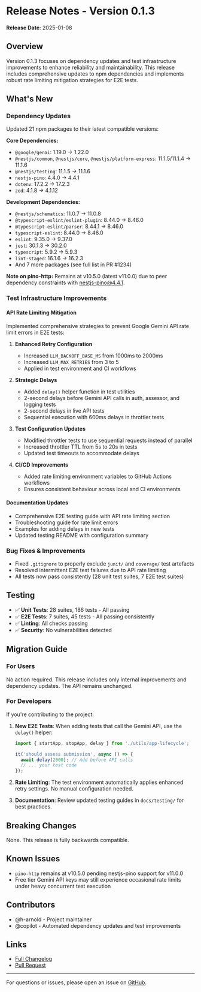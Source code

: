 # Release Notes - Version 0.1.3

**Release Date**: 2025-01-08

## Overview

Version 0.1.3 focuses on dependency updates and test infrastructure improvements to enhance reliability and maintainability. This release includes comprehensive updates to npm dependencies and implements robust rate limiting mitigation strategies for E2E tests.

## What's New

### Dependency Updates

Updated 21 npm packages to their latest compatible versions:

**Core Dependencies:**

- `@google/genai`: 1.19.0 → 1.22.0
- `@nestjs/common`, `@nestjs/core`, `@nestjs/platform-express`: 11.1.5/11.1.4 → 11.1.6
- `@nestjs/testing`: 11.1.5 → 11.1.6
- `nestjs-pino`: 4.4.0 → 4.4.1
- `dotenv`: 17.2.2 → 17.2.3
- `zod`: 4.1.8 → 4.1.12

**Development Dependencies:**

- `@nestjs/schematics`: 11.0.7 → 11.0.8
- `@typescript-eslint/eslint-plugin`: 8.44.0 → 8.46.0
- `@typescript-eslint/parser`: 8.44.1 → 8.46.0
- `typescript-eslint`: 8.44.0 → 8.46.0
- `eslint`: 9.35.0 → 9.37.0
- `jest`: 30.1.3 → 30.2.0
- `typescript`: 5.9.2 → 5.9.3
- `lint-staged`: 16.1.6 → 16.2.3
- And 7 more packages (see full list in PR #1234)

**Note on pino-http:** Remains at v10.5.0 (latest v11.0.0) due to peer dependency constraints with nestjs-pino@4.4.1.

### Test Infrastructure Improvements

#### API Rate Limiting Mitigation

Implemented comprehensive strategies to prevent Google Gemini API rate limit errors in E2E tests:

1. **Enhanced Retry Configuration**
   - Increased `LLM_BACKOFF_BASE_MS` from 1000ms to 2000ms
   - Increased `LLM_MAX_RETRIES` from 3 to 5
   - Applied in test environment and CI workflows

2. **Strategic Delays**
   - Added `delay()` helper function in test utilities
   - 2-second delays before Gemini API calls in auth, assessor, and logging tests
   - 2-second delays in live API tests
   - Sequential execution with 600ms delays in throttler tests

3. **Test Configuration Updates**
   - Modified throttler tests to use sequential requests instead of parallel
   - Increased throttler TTL from 5s to 20s in tests
   - Updated test timeouts to accommodate delays

4. **CI/CD Improvements**
   - Added rate limiting environment variables to GitHub Actions workflows
   - Ensures consistent behaviour across local and CI environments

#### Documentation Updates

- Comprehensive E2E testing guide with API rate limiting section
- Troubleshooting guide for rate limit errors
- Examples for adding delays in new tests
- Updated testing README with configuration summary

### Bug Fixes & Improvements

- Fixed `.gitignore` to properly exclude `junit/` and `coverage/` test artefacts
- Resolved intermittent E2E test failures due to API rate limiting
- All tests now pass consistently (28 unit test suites, 7 E2E test suites)

## Testing

- ✅ **Unit Tests**: 28 suites, 186 tests - All passing
- ✅ **E2E Tests**: 7 suites, 45 tests - All passing consistently
- ✅ **Linting**: All checks passing
- ✅ **Security**: No vulnerabilities detected

## Migration Guide

### For Users

No action required. This release includes only internal improvements and dependency updates. The API remains unchanged.

### For Developers

If you're contributing to the project:

1. **New E2E Tests**: When adding tests that call the Gemini API, use the `delay()` helper:

   ```typescript
   import { startApp, stopApp, delay } from './utils/app-lifecycle';

   it('should assess submission', async () => {
     await delay(2000); // Add before API calls
     // ... your test code
   });
   ```

2. **Rate Limiting**: The test environment automatically applies enhanced retry settings. No manual configuration needed.

3. **Documentation**: Review updated testing guides in `docs/testing/` for best practices.

## Breaking Changes

None. This release is fully backwards compatible.

## Known Issues

- `pino-http` remains at v10.5.0 pending nestjs-pino support for v11.0.0
- Free tier Gemini API keys may still experience occasional rate limits under heavy concurrent test execution

## Contributors

- @h-arnold - Project maintainer
- @copilot - Automated dependency updates and test improvements

## Links

- [Full Changelog](https://github.com/h-arnold/AssessmentBot-Backend/compare/v0.1.2...v0.1.3)
- [Pull Request](https://github.com/h-arnold/AssessmentBot-Backend/pull/[number])

---

For questions or issues, please open an issue on [GitHub](https://github.com/h-arnold/AssessmentBot-Backend/issues).
